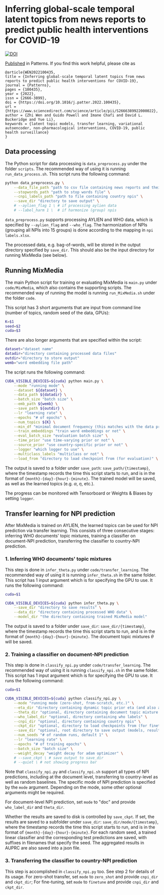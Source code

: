 # Inferring global-scale temporal latent topics from news reports to predict public health interventions for COVID-19

[![DOI](https://zenodo.org/badge/353421711.svg)](https://zenodo.org/badge/latestdoi/353421711)

[Published](https://www.cell.com/patterns/fulltext/S2666-3899(22)00002-2) in Patterns. If you find this work helpful, please cite as

```
@article{WEN2022100435,
title = {Inferring global-scale temporal latent topics from news reports to predict public health interventions for COVID-19},
journal = {Patterns},
pages = {100435},
year = {2022},
issn = {2666-3899},
doi = {https://doi.org/10.1016/j.patter.2022.100435},
url = {https://www.sciencedirect.com/science/article/pii/S2666389922000022},
author = {Zhi Wen and Guido Powell and Imane Chafi and David L. Buckeridge and Yue Li},
keywords = {latent topic models, transfer learning, variational autoencoder, non-pharmacological interventions, COVID-19, public health surveillance}
}
```

## Data processing

The Python script for data processing is `data_preprocess.py` under the folder `scripts`. The recommended way of using it is running `run_data_process.sh`. This script runs the following command:

```bash
python data_preprocess.py \
    --data_file_path "path to csv file containing news reports and their dates, countries, etc." \
    --stopwords_path "path to stop words file" \
    --cnpi_labels_path "path to file containing country npis" \
    --save_dir "directory to save output" \
    # --aylien_flag 1 \ # if processing aylien data
    # --label_harm 1 \  # if harmonize (group) npis
```
`data_preprocess.py` supports processing AYLIEN and WHO data, which is specified by `--aylien_flag` and `--who_flag`. The harmonization of NPIs (grouping all NPIs into 15 groups) is done according to the mapping in `npi labels.xlsx`.

The processed data, e.g. bag-of-words, will be stored in the output directory specified by `save_dir`. This should also be the input directory for running MixMedia (see below).

## Running MixMedia

The main Python script for training or evaluating MixMedia is `main.py` under `code/MixMedia`, which also contains the supporting scripts. The recommended way of running the model is running `run_MixMedia.sh` under the folder `code`. 

This script has 3 short arguments that are input from command line (number of topics, random seed of the data, GPUs):

```bash
K=$1
seed=$2
cuda=$3
```

There are also longer arguments that are specified within the script:

```bash
dataset="dataset name"
datadir="directory containing processed data files"
outdir="directory to store output"
wemb="word embedding file path"
```

The script runs the following command:

```bash
CUDA_VISIBLE_DEVICES=${cuda} python main.py \
    --mode "running mode" \
    --dataset ${dataset} \
    --data_path ${datadir} \
    --batch_size "batch size" \
    --emb_path ${wemb} \
    --save_path ${outdir} \
    --lr "learning rate" \
    --epochs "# of epochs" \
    --num_topics ${K} \
    --min_df "minimal document frequency (this matches with the data processing)" \
    --train_embeddings "train word embeddings or not" \
    --eval_batch_size "evaluation batch size" \
    --time_prior "use time-varying prior or not" \
    --source_prior "use country-specific prior or not" \
    --logger "which logger to use" \
    --multiclass_labels "multiclass or not" \
    --load_from "directory to load checkpoint from (for evaluation)" \
```

The output is saved to a folder under `save_path`: `save_path/{timestamp}`, where the timestamp records the time this script starts to run, and is in the format of `{month}-{day}-{hour}-{minute}`. The trained model will be saved, as well as the learned topics (e.g. $\alpha$, $\eta$, etc.).

The progress can be monitored with Tensorboard or Weights & Biases by setting `logger`.

## Transfer learning for NPI prediction

After MixMedia is trained on AYLIEN, the learned topics can be used for NPI prediction via transfer learning. This consists of three consecutive stages: inferring WHO documents' topic mixtures, training a classifier on document-NPI prediction, transferring the classifier to country-NPI prediction.

### 1. Inferring WHO documents' topic mixtures

This step is done in `infer_theta.py` under `code/transfer_learning`. The recommended way of using it is running `infer_theta.sh` in the same folder. This script has 1 input argument which is for specifying the GPU to use. It runs the following command:

```bash
cuda=$1

CUDA_VISIBLE_DEVICES=${cuda} python infer_theta.py \
    --save_dir "directory to save results" \
    --data_dir "directory containing processed WHO data" \
    --model_dir "the directory containing trained MixMedia model"
```

The output is saved to a folder under `save_dir`: `save_dir/{timestamp}`, where the timestamp records the time this script starts to run, and is in the format of `{month}-{day}-{hour}-{minute}`. The document topic mixtures $\theta$ will be saved.

### 2. Training a classifier on document-NPI prediction

This step is done in `classify_npi.py` under `code/transfer_learning`. The recommended way of using it is running `classify_npi.sh` in the same folder. This script has 1 input argument which is for specifying the GPU to use. It runs the following command:

```bash
cuda=$1

CUDA_VISIBLE_DEVICES=${cuda} python classify_npi.py \
    --mode "running mode (zero-shot, from-scratch, etc.)" \
    --eta_dir "directory containing dynamic topic prior eta (and also alpha)" \
    --theta_dir "optional, directory containing document topic mixture theta" \
    --who_label_dir "optional, directory containing who labels" \
    --cnpi_dir "optional, directory containing country npis" \
    --ckpt_dir "optional, directory to load checkpoints from (for finetuning and zero-shot)" \
    --save_dir "optional, root directory to save output (models, results, test predictions etc.)" \
    --num_seeds "# of random runs, default 1" \
    --lr "learning rate" \
    --epochs "# of training epochs" \
    --batch_size "batch size" \
    --weight_decay "weight decay for adam optimizer" \
    # --save_ckpt \ # save output to save_dir
    # --quiet \ # not showing progress bar
```

Note that `classify_npi.py` and `classify_npi.sh` support all types of NPI predictions, including at the document level, transferring to country-level as well as random baselines. The specific mode of NPI prediction is specified by the `mode` argument. Depending on the mode, some other optional arguments might be required.

For document-level NPI prediction, set `mode` to "doc" and provide `who_label_dir` and `theta_dir`.

Whether the results are saved to disk is controlled by `save_ckpt`. If set, the results are saved to a subfolder under `save_dir`: `save_dir/mode/{timestamp}`, where the timestamp records the time this script starts to run, and is in the format of `{month}-{day}-{hour}-{minute}`. For each random seed, a trained linear classifier and the corresponding test predictions are saved, with suffixes in filenames that specify the seed. The aggregated results in AUPRC are also saved into a json file.

### 3. Transferring the classifier to country-NPI prediction

This step is accomplished in `classify_npi.py` too. See step 2 for details of its usage. For zero-shot transfer, set `mode` to `zero_shot` and provide `cnpi_dir` and `ckpt_dir`; For fine-tuning, set `mode` to `finetune` and provide `cnpi_dir` and `ckpt_dir`.
